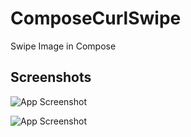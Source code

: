 # ComposeCurlSwipe

Swipe Image in Compose


## Screenshots

![App Screenshot](https://cdn.dribbble.com/userupload/6060374/file/original-df2331b1b7965b1c4dc5de30ed0d7579.png?compress=1&resize=1024x576)

![App Screenshot](https://cdn.dribbble.com/userupload/6060373/file/original-7c41ff8be868ea78bc5a23c52eab28fb.png?compress=1&resize=1024x576)
